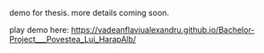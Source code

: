 demo for thesis. more details coming soon. 

play demo here: https://vadeanflaviualexandru.github.io/Bachelor-Project___Povestea_Lui_HarapAlb/

